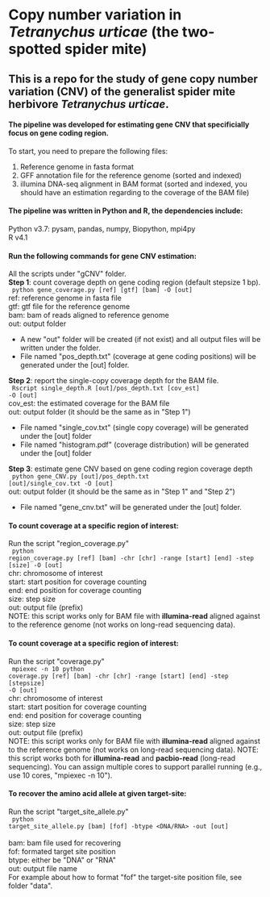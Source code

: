 # Copy number variation in <i>Tetranychus urticae</i> (the two-spotted spider mite)
## This is a repo for the study of gene copy number variation (CNV) of the generalist spider mite herbivore <i>Tetranychus urticae</i>. 

#### The pipeline was developed for estimating gene CNV that specificially focus on gene coding region.
To start, you need to prepare the following files: <br>
1. Reference genome in fasta format <br>
2. GFF annotation file for the reference genome (sorted and indexed) <br>
3. illumina DNA-seq alignment in BAM format (sorted and indexed, you should have an estimation regarding to the coverage of the BAM file) <br>

#### The pipeline was written in Python and R, the dependencies include: <br>
Python v3.7: pysam, pandas, numpy, Biopython, mpi4py <br>
R v4.1 <br>

#### Run the following commands for gene CNV estimation: <br>
All the scripts under "gCNV" folder. <br>
<b>Step 1</b>: count coverage depth on gene coding region (default stepsize 1 bp). <br>
<code> python gene_coverage.py [ref] [gtf] [bam] -O [out] </code> <br>
ref: reference genome in fasta file <br>
gtf: gtf file for the reference genome <br>
bam: bam of reads aligned to reference genome <br>
out: output folder
- A new "out" folder will be created (if not exist) and all output files will be written under the folder. <br>
- File named "pos_depth.txt" (coverage at gene coding positions) will be generated under the \[out\] folder. <br>

<b>Step 2</b>: report the single-copy coverage depth for the BAM file.  <br>
<code> Rscript single_depth.R [out]/pos_depth.txt [cov_est] -O [out] </code> <br>
cov_est: the estimated coverage for the BAM file <br>
out: output folder (it should be the same as in "Step 1") <br>
- File named "single_cov.txt" (single copy coverage) will be generated under the \[out\] folder <br>
- File named "histogram.pdf" (coverage distribution) will be generated under the \[out\] folder <br>

<b>Step 3</b>: estimate gene CNV based on gene coding region coverage depth <br>
<code> python gene_CNV.py [out]/pos_depth.txt [out]/single_cov.txt -O [out] </code> <br>
out: output folder (it should be the same as in "Step 1" and "Step 2") <br>
- File named "gene_cnv.txt" will be generated under the \[out\] folder. <br>

#### To count coverage at a specific region of interest: <br>
Run the script "region_coverage.py" <br>
<code> python region_coverage.py [ref] [bam] -chr [chr] -range [start] [end] -step [size] -O [out] </code> <br>
chr: chromosome of interest <br>
start: start position for coverage counting <br>
end: end position for coverage counting <br>
size: step size <br>
out: output file (prefix) <br>
NOTE: this script works only for BAM file with <b>illumina-read</b> aligned against to the reference genome (not works on long-read sequencing data). 

#### To count coverage at a specific region of interest: <br>
Run the script "coverage.py" <br>
<code> mpiexec -n 10 python coverage.py [ref] [bam] -chr [chr] -range [start] [end] -step [stepsize] -O [out] </code> <br>
chr: chromosome of interest <br>
start: start position for coverage counting <br>
end: end position for coverage counting <br>
size: step size <br>
out: output file (prefix) <br>
NOTE: this script works only for BAM file with <b>illumina-read</b> aligned against to the reference genome (not works on long-read sequencing data). 
NOTE: this script works both for <b>illumina-read</b> and <b>pacbio-read</b> (long-read sequencing). You can assign multiple cores to support parallel running (e.g., use 10 cores, "mpiexec -n 10"). 

#### To recover the amino acid allele at given target-site: <br>
Run the script "target_site_allele.py" <br>
<code> python target_site_allele.py [bam] [fof] -btype <DNA/RNA> -out [out] </code> <br>
bam: bam file used for recovering <br>
fof: formated target site position <br>
btype: either be "DNA" or "RNA" <br>
out: output file name <br>
For example about how to format "fof" the target-site position file, see folder "data". <br>


